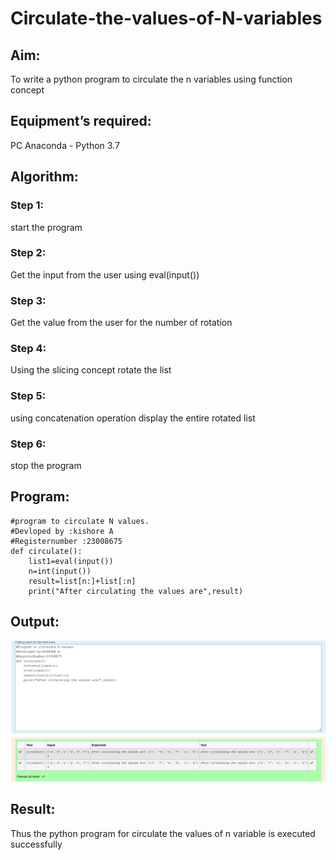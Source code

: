 # Circulate-the-values-of-N-variables
## Aim:
To write a python program to circulate the n variables using function concept
## Equipment’s required:
PC
Anaconda - Python 3.7
## Algorithm: 
### Step 1: 
start the program
### Step 2: 
Get the input from the user using eval(input())
### Step 3: 
Get the value from the user for the number of rotation
### Step 4: 
Using the slicing concept rotate the list

### Step 5: 
using concatenation operation display the entire rotated list
### Step 6: 
stop the program
## Program:
```
#program to circulate N values.
#Devloped by :kishore A
#Registernumber :23008675
def circulate():
    list1=eval(input())
    n=int(input())
    result=list[n:]+list[:n]
    print("After circulating the values are",result)
```
## Output:
![output](/Screenshot%20from%202023-10-17%2014-28-26.png)

## Result:
Thus the python program for circulate the values of n variable is executed successfully
